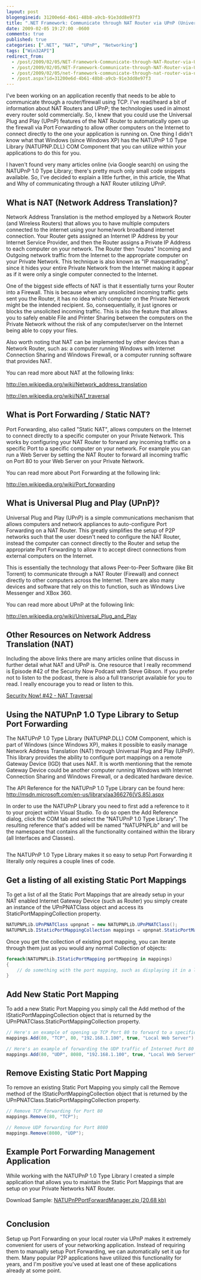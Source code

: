 ```yaml
---
layout: post
blogengineid: 31200e6d-4b61-48b8-a9cb-91e3dd8e97f3
title: ".NET Framework: Communicate through NAT Router via UPnP (Universal Plug and Play)"
date: 2009-02-05 19:27:00 -0600
comments: true
published: true
categories: [".NET", "NAT", "UPnP", "Networking"]
tags: ["Win32API"]
redirect_from: 
  - /post/2009/02/05/NET-Framework-Communicate-through-NAT-Router-via-UPnP.aspx
  - /post/2009/02/05/NET-Framework-Communicate-through-NAT-Router-via-UPnP
  - /post/2009/02/05/net-framework-communicate-through-nat-router-via-upnp
  - /post.aspx?id=31200e6d-4b61-48b8-a9cb-91e3dd8e97f3
---
```

<!-- more -->

I've been working on an application recently that needs to be able to communicate through a router/firewall using TCP. I've read/heard a bit of information about NAT Routers and UPnP; the technologies used in almost every router sold commercially. So, I knew that you could use the Universal Plug and Play (UPnP) features of the NAT Router to automatically open up the firewall via Port Forwarding to allow other computers on the Internet to connect directly to the one your application is running on. One thing I didn't know what that Windows (since Windows XP) has the NATUPnP 1.0 Type Library (NATUPNP.DLL) COM Component that you can utilize within your applications to do this for you.

I haven't found very many articles online (via Google search) on using the NATUPnP 1.0 Type Library; there's pretty much only small code snippets available. So, I've decided to explain a little further, in this article, the What and Why of communicating through a NAT Router utilizing UPnP.

## What is NAT (Network Address Translation)?

Network Address Translation is the method employed by a Network Router (and Wireless Routers) that allows you to have multiple computers connected to the internet using your home/work broadband internet connection. Your Router gets assigned an Internet IP Address by your Internet Service Provider, and then the Router assigns a Private IP Address to each computer on your network. The Router then "routes" Incoming and Outgoing network traffic from the Internet to the appropriate computer on your Private Network. This technique is also known as "IP masquerading", since it hides your entire Private Network from the Internet making it appear as if it were only a single computer connected to the Internet.

One of the biggest side effects of NAT is that it essentially turns your Router into a Firewall. This is because when any unsolicited incoming traffic gets sent you the Router, it has no idea which computer on the Private Network might be the intended recipient. So, consequentially, it just ignores or blocks the unsolicited incoming traffic. This is also the feature that allows you to safely enable File and Printer Sharing between the computers on the Private Network without the risk of any computer/server on the Internet being able to copy your files.

Also worth noting that NAT can be implemented by other devices than a Network Router, such as: a computer running Windows with Internet Connection Sharing and Windows Firewall, or a computer running software that provides NAT.

You can read more about NAT at the following links:

<a href="http://en.wikipedia.org/wiki/Network_address_translation">http://en.wikipedia.org/wiki/Network_address_translation</a>

<a href="http://en.wikipedia.org/wiki/NAT_traversal">http://en.wikipedia.org/wiki/NAT_traversal</a>

## What is Port Forwarding / Static NAT?

Port Forwarding, also called "Static NAT", allows computers on the Internet to connect directly to a specific computer on your Private Network. This works by configuring your NAT Router to forward any incoming traffic on a specific Port to a specific computer on your network. For example you can run a Web Server by setting the NAT Router to forward all incoming traffic on Port 80 to your Web Server on your Private Network.

You can read more about Port Forwarding at the following link:

<a href="http://en.wikipedia.org/wiki/Port_forwarding">http://en.wikipedia.org/wiki/Port_forwarding</a>

## What is Universal Plug and Play (UPnP)?

Universal Plug and Play (UPnP) is a simple communications mechanism that allows computers and network appliances to auto-configure Port Forwarding on a NAT Router. This greatly simplifies the setup of P2P networks such that the user doesn't need to configure the NAT Router, instead the computer can connect directly to the Router and setup the appropriate Port Forwarding to allow it to accept direct connections from external computers on the Internet.

This is essentially the technology that allows Peer-to-Peer Software (like Bit Torrent) to communicate through a NAT Router (Firewall) and connect directly to other computers across the Internet. There are also many devices and software that rely on this to function, such as Windows Live Messenger and XBox 360.

You can read more about UPnP at the following link:

<a href="http://en.wikipedia.org/wiki/Universal_Plug_and_Play">http://en.wikipedia.org/wiki/Universal_Plug_and_Play</a>

## Other Resources on Network Address Translation (NAT)

Including the above links there are many articles online that discuss in further detail what NAT and UPnP is. One resource that I really recommend is Episode #42 of the Security Now Podcast with Steve Gibson. If you prefer not to listen to the podcast, there is also a full transcript available for you to read. I really encourage you to read or listen to this.

<a href="http://www.grc.com/securitynow.htm#42">Security Now! #42 - NAT Traversal</a>

## Using the NATUPnP 1.0 Type Library to Setup Port Forwarding

The NATUPnP 1.0 Type Library (NATUPNP.DLL) COM Component, which is part of Windows (since Windows XP), makes it possible to easily manage Network Address Translation (NAT) through Universal Plug and Play (UPnP). This library provides the ability to configure port mappings on a remote Gateway Device (IGD) that uses NAT. It is worth mentioning that the remote Gateway Device could be another computer running Windows with Internet Connection Sharing and Windows Firewall, or a dedicated hardware device.

The API Reference for the NATUPnP 1.0 Type Library can be found here: <a href="http://msdn.microsoft.com/en-us/library/aa366276(VS.85).aspx">http://msdn.microsoft.com/en-us/library/aa366276(VS.85).aspx</a>

In order to use the NATUPnP Library you need to first add a reference to it to your project within Visual Studio. To do so open the Add Reference dialog, click the COM tab and select the "NATUPnP 1.0 Type Library". The resulting reference that's added will be named "NATUPNPLib" and will be the namespace that contains all the functionality contained within the library (all Interfaces and Classes).

<img src="/files/NATUPNPCOMLibrary_001.png" alt="" />

The NATUPnP 1.0 Type Library makes it so easy to setup Port Forwarding it literally only requires a couple lines of code.

## Get a listing of all existing Static Port Mappings

To get a list of all the Static Port Mappings that are already setup in your NAT enabled Internet Gateway Device (such as Router) you simply create an instance of the UPnPNATClass object and access its StaticPortMappingCollection property.

```csharp
NATUPNPLib.UPnPNATClass upnpnat = new NATUPNPLib.UPnPNATClass();
NATUPNPLib.IStaticPortMappingCollection mappings = upnpnat.StaticPortMappingCollection;
```

Once you get the collection of existing port mapping, you can iterate through them just as you would any normal Collection of objects:

```csharp
foreach(NATUPNPLib.IStaticPortMapping portMapping in mappings)
{
    // do something with the port mapping, such as displaying it in a listbox
}
```

## Add New Static Port Mapping

To add a new Static Port Mapping you simply call the Add method of the IStaticPortMappingCollection object that is returned by the UPnPNATClass.StaticPortMappingCollection property.

```csharp
// Here's an example of opening up TCP Port 80 to forward to a specific Computer on the Private Network
mappings.Add(80, "TCP", 80, "192.168.1.100", true, "Local Web Server");

// Here's an example of forwarding the UDP traffic of Internet Port 80 to Port 8080 on a Computer on the Private Network
mappings.Add(80, "UDP", 8080, "192.168.1.100", true, "Local Web Server");
```

## Remove Existing Static Port Mapping

To remove an existing Static Port Mapping you simply call the Remove method of the IStaticPortMappingCollection object that is returned by the UPnPNATClass.StaticPortMappingCollection property.

```csharp
// Remove TCP forwarding for Port 80
mappings.Remove(80, "TCP");

// Remove UDP forwarding for Port 8080
mappings.Remove(8080, "UDP");
```

## Example Port Forwarding Management Application

While working with the NATUPnP 1.0 Type Library I created a simple application that allows you to maintain the Static Port Mappings that are setup on your Private Networks NAT Router.

Download Sample: <a href="/files/NATUPnPPortForwardManager.zip" rel="enclosure">NATUPnPPortForwardManager.zip (20.68 kb)</a>

<img src="/files/NATUPNPCOMLibrary_002.png" alt="" />

## Conclusion

Setup up Port Forwarding on your local router via UPnP makes it extremely convenient for users of your networking application. Instead of requiring them to manually setup Port Forwarding, we can automatically set it up for them. Many popular P2P applications have utilized this functionality for years, and I'm positive you've used at least one of these applications already at some point.
